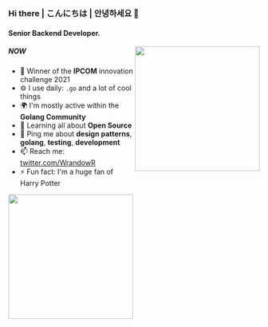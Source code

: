### Hi there | こんにちは | 안녕하세요 👋

#### Senior Backend Developer. 

<img align='right' src='https://up.gc-img.net/post_img/2021/03/xKueHYnIwXClCba_d4rp8_4.gif' width='250'>

##### NOW
- 🏢 Winner of the **IPCOM** innovation challenge 2021
- ⚙️ I use daily: `.go` and a lot of cool things
- 🌍 I'm mostly active within the **Golang Community**
- 🌱 Learning all about **Open Source**
- 💬 Ping me about **design patterns**, **golang**, **testing**, **development**
- 📫 Reach me: [twitter.com/WrandowR](https://twitter.com/....)
- ⚡️ Fun fact: I'm a huge fan of Harry Potter

<img align='left' src='https://hd-wallpaper.wiki/wp-content/uploads/2022/02/japanese-aesthetic-wallpaper.jpg' width='250'>
  

